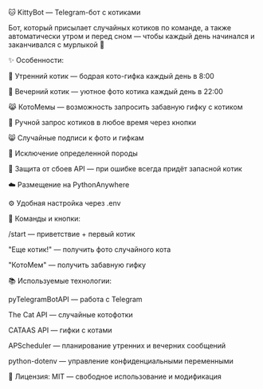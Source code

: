 🐱 KittyBot — Telegram-бот с котиками

Бот, который присылает случайных котиков по команде, а также автоматически утром и перед сном — чтобы каждый день начинался и заканчивался с мурлыкой 🐾

✨ Особенности:

🌅 Утренний котик — бодрая кото-гифка каждый день в 8:00

🌙 Вечерний котик — уютное фото котика каждый день в 22:00

😹 КотоМемы — возможность запросить забавную гифку с котиком

🐾 Ручной запрос котиков в любое время через кнопки

😸 Случайные подписи к фото и гифкам

🚫 Исключение определенной породы

🔄 Защита от сбоев API — при ошибке всегда придёт запасной котик

☁️ Размещение на PythonAnywhere

⚙️ Удобная настройка через .env

🐾 Команды и кнопки:

/start — приветствие + первый котик

"Еще котик!" — получить фото случайного кота

"КотоМем" — получить забавную гифку

📚 Используемые технологии:

pyTelegramBotAPI — работа с Telegram

The Cat API — случайные котофотки

CATAAS API — гифки с котами

APScheduler — планирование утренних и вечерних сообщений

python-dotenv — управление конфиденциальными переменными

📄 Лицензия: MIT — свободное использование и модификация
